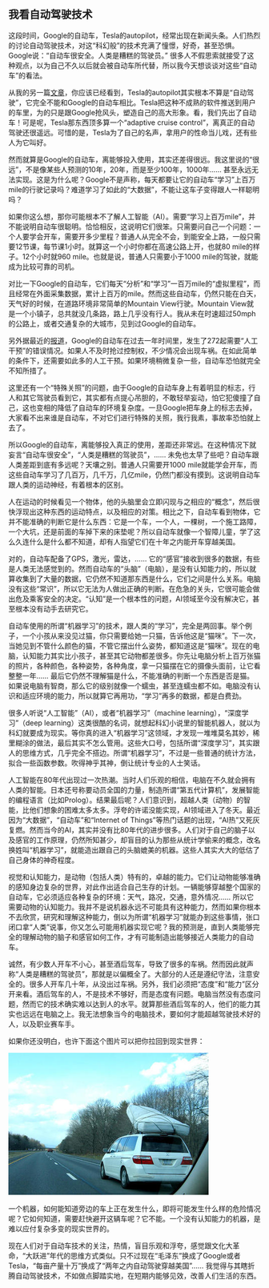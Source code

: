 　　 

## 我看自动驾驶技术

这段时间，Google的自动车，Tesla的autopilot，经常出现在新闻头条。人们热烈的讨论自动驾驶技术，对这“科幻般”的技术充满了憧憬，好奇，甚至恐惧。Google说：“自动车很安全。人类是糟糕的驾驶员。” 很多人不假思索就接受了这种观点，以为自己不久以后就会被自动车所代替，所以我今天想谈谈对这些“自动车”的看法。

从我的另一篇[文章](http://www.jianshu.com/p/1f6f624d9815)，你应该已经看到，Tesla的autopilot其实根本不算是“自动驾驶”，它完全不能和Google的自动车相比。Tesla把这种不成熟的软件推送到用户的车里，为的只是跟Google抢风头，塑造自己的高大形象。看，我们先出了自动车！可是呢，Tesla那东西顶多算一个“adaptive cruise control”，离真正的自动驾驶还很遥远。可惜的是，Tesla为了自己的名声，拿用户的性命当儿戏，还有些人为它叫好。

然而就算是Google的自动车，离能够投入使用，其实还差得很远。我这里说的“很远”，不是像某些人预测的10年，20年，而是至少100年，1000年…… 甚至永远无法实现。这是为什么呢？Google不是声称，每天都要让它的自动车“学习”上百万mile的行驶记录吗？难道学习了如此的“大数据”，不能让这车子变得跟人一样聪明吗？

如果你这么想，那你可能根本不了解人工智能（AI）。需要“学习上百万mile”，并不能说明自动车很聪明。恰恰相反，这说明它们很笨。只需要问自己一个问题：一个人要学会开车，需要开多少里程？普通人从完全不会，到能安全上路，一般只需要12节课，每节课1小时。就算这一个小时你都在高速公路上开，也就80 mile的样子。12个小时就960 mile。也就是说，普通人只需要小于1000 mile的驾驶，就能成为比较可靠的司机。

对比一下Google的自动车，它们每天“分析”和“学习”一百万mile的“虚拟里程”，而且经常在外面采集数据，累计上百万的mile。然而这些自动车，仍然只能在白天，天气好的时候，在道路环境非常简单的Mountain View行驶。Mountain View就是一个小镇子，总共就没几条路，路上几乎没有行人。我从未在时速超过50mph的公路上，或者交通复杂的大城市，见到过Google的自动车。

另外据最近的[报道](http://www.forbes.com/sites/brookecrothers/2016/01/13/google-self-driving-car-failures-total-272-over-one-year-but-improvement-seen)，Google的自动车在过去一年时间里，发生了272起需要“人工干预”的错误情况。如果人不及时抢过控制权，不少情况会出现车祸。在如此简单的条件下，还需要如此多的人工干预。如果环境稍微复杂一些，自动车恐怕就完全不知所措了。

这里还有一个“特殊关照”的问题，由于Google的自动车身上有着明显的标志，行人和其它驾驶员看到它，其实都有点提心吊胆的，不敢轻举妄动，怕它犯傻撞了自己，这也变相的降低了自动车的环境复杂度。一旦Google把车身上的标志去掉，大家看不出来谁是自动车，不对它们进行特殊的关照，我行我素，事故率恐怕就上去了。

所以Google的自动车，离能够投入真正的使用，差距还非常远。在这种情况下就妄言“自动车很安全”，“人类是糟糕的驾驶员”，…… 未免也太早了些吧？自动车跟人类差距到底有多远呢？天壤之别。普通人只需要开1000 mile就能学会开车，而这些自动车学习了几百万，几千万，几亿mile，仍然门都没有摸到。这说明自动车跟人类的运动神经，有着根本的区别。

人在运动的时候看见一个物体，他的头脑里会立即闪现与之相应的“概念”，然后很快浮现出这种东西的运动特点，以及相应的对策。相比之下，自动车看到物体，它并不能准确的判断它是什么东西：它是一个车，一个人，一棵树，一个施工路障，一个大坑，还是前面的车掉下来的床垫呢？所以自动车就像一个智障儿童，学了这么久连什么是什么都不知道，却有人指望它们在十年之内能开车穿越美国。

对的，自动车配备了GPS，激光，雷达，…… 它的“感官”接收到很多的数据，有些是人类无法感觉到的。然而自动车的“头脑”（电脑），是没有认知能力的，所以就算收集到了大量的数据，它仍然不知道那东西是什么，它们之间是什么关系。电脑没有这些“常识”，所以它无法为人做出正确的判断。在危急的关头，它很可能会做出危及乘客安全的决定。“认知”是一个根本性的问题，AI领域至今没有解决它，甚至根本没有动手去研究它。

自动车使用的所谓“机器学习”的技术，跟人类的“学习”，完全是两回事。举个例子，一个小孩从来没见过猫，你只需要给她一只猫，告诉他这是“猫咪”。下一次，当她见到不管什么颜色的猫，不管它摆出什么姿势，都知道这是“猫咪”。现在的电脑，认知能力其实比小孩子，甚至其它动物都差很多。你先让电脑分析上百万张猫的照片，各种颜色，各种姿势，各种角度，拿一只猫摆在它的摄像头面前，让它看整整一年…… 最后它仍然不理解猫是什么，不能准确的判断一个东西是否是猫。如果说电脑有智商，那么它的级别就像一个蠕虫，甚至连蠕虫都不如。电脑没有认识和适应环境的能力，所以就算它再用功，“学习”再多的数据，都是白费劲。

很多人听说“人工智能”（AI），或者“机器学习”（machine learning），“深度学习”（deep learning）这类很酷的名词，就想起科幻小说里的智能机器人，就以为科幻就要成为现实。等你真的进入“机器学习”这领域，才发现一堆堆莫名其妙，稀里糊涂的做法，最后其实不怎么管用。这些大口号，包括所谓“深度学习”，其实跟人的思维方式，几乎完全不搭边。所谓“机器学习”，不过是一些普通的统计方法，拟合一些函数参数。吹得神乎其神，倒让统计专业的人士笑话。

人工智能在80年代出现过一次热潮。当时人们乐观的相信，电脑在不久就会拥有人类的智能。日本还号称要动员全国的力量，制造所谓“第五代计算机”，发展智能的编程语言（比如Prolog）。结果最后呢？人们意识到，超越人类（动物）的智能，比他们想象的困难太多太多。浮夸的许诺没能实现，AI领域进入了冬天。最近因为“大数据”，“自动车”和“Internet of Things”等热门话题的出现，“AI热”又死灰复燃。然而当今的AI，其实并没有比80年代的进步很多。人们对于自己的脑子以及感官的工作原理，仍然所知甚少，却盲目的认为那些从统计学偷来的概念，改名换姓叫“机器学习”，就能造出跟自己的头脑媲美的机器。这些人其实大大的低估了自己身体的神奇程度。

视觉和认知能力，是动物（包括人类）特有的，卓越的能力。它们让动物能够准确的感知身边复杂的世界，对此作出适合自己生存的计划。一辆能够穿越整个国家的自动车，它必须适应各种复杂的环境：天气，路况，交通，意外情况…… 所以它需要动物的认知能力。我并不是说机器永远不可能具有这种能力，然而如果你根本不去欣赏，研究和理解这种能力，倒以为所谓“机器学习”就能办到这些事情，张口闭口拿“人类”说事，你又怎么可能用机器实现它呢？我的预测是，直到人类能够完全的理解动物的脑子和感官如何工作，才有可能制造出能够接近人类能力的自动车。

诚然，有少数人开车不小心，甚至酒后驾车，导致了很多的车祸。然而因此就声称“人类是糟糕的驾驶员”，那就是以偏概全了。大部分的人还是遵纪守法，注意安全的。很多人开车几十年，从没出过车祸。另外，我们必须把“态度”和“能力”区分开来看。酒后驾车的人，不是技术不够好，而是态度有问题。电脑当然没有态度问题，然而它的技术确实难以达到人的水平。就算那些酒后驾车的人，他们的能力其实也远远在电脑之上。我无法想象当今的电脑技术，要如何才能超越驾驶技术好的人，以及职业赛车手。

如果你还没明白，也许下面这个图片可以把你拉回到现实世界：

![](img/68562-39e22022670591ee.jpg)

一个机器，如何能知道旁边的车上正在发生什么，即将可能发生什么样的危险情况呢？它如何知道，需要赶快避开这辆车呢？它不能。一个没有认知能力的机器，是难以应付复杂多变的现实世界的。

现在人们对于自动车技术的关注，热情，盲目乐观和浮夸，感觉跟文化大革命，“大跃进”年代的思维方式类似。只不过现在“毛泽东”换成了Google或者Tesla，“每亩产量十万”换成了“两年之内自动驾驶穿越美国”…… 我觉得与其瞎折腾自动驾驶技术，不如做点脚踏实地，在短期内能够见效，改善人们生活的东西。

